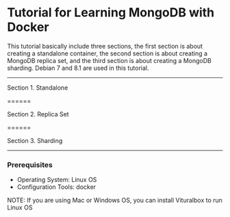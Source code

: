 # Tutorial for Learning MongoDB with Docker

This tutorial basically include three sections, the first section is about creating a standalone container, the second section is about creating a MongoDB replica set, and the third section is about creating a MongoDB sharding. Debian 7 and 8.1 are used in this tutorial.

------

Section 1. Standalone

======

Section 2. Replica Set

======

Section 3. Sharding

------

### Prerequisites

+ Operating System: Linux OS
+ Configuration Tools: docker

NOTE: If you are using Mac or Windows OS, you can install Vituralbox to run Linux OS
